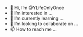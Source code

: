 - 👋 Hi, I’m @YLifeOnlyOnce
- 👀 I’m interested in ...
- 🌱 I’m currently learning ...
- 💞️ I’m looking to collaborate on ...
- 📫 How to reach me ...

<!---
YLifeOnlyOnce/YLifeOnlyOnce is a ✨ special ✨ repository because its `README.md` (this file) appears on your GitHub profile.
You can click the Preview link to take a look at your changes.
--->
